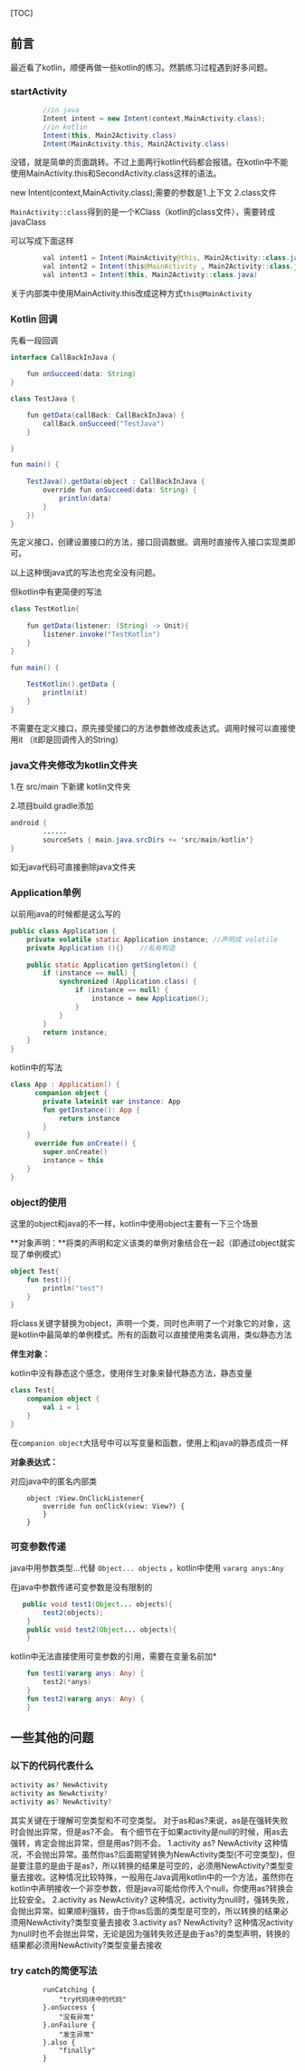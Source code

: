 [TOC]



## 前言

最近看了kotlin，顺便再做一些kotlin的练习。然鹅练习过程遇到好多问题。

### startActivity

```java
        //in java
        Intent intent = new Intent(context,MainActivity.class);
        //in kotlin
        Intent(this, Main2Activity.class)
        Intent(MainActivity.this, Main2Activity.class)
```

没错，就是简单的页面跳转。不过上面两行kotlin代码都会报错。在kotlin中不能使用MainActivity.this和SecondActivity.class这样的语法。

new Intent(context,MainActivity.class);需要的参数是1.上下文 2.class文件

`MainActivity::class`得到的是一个KClass（kotlin的class文件），需要转成javaClass

可以写成下面这样

```java
        val intent1 = Intent(MainActivity@this, Main2Activity::class.java)
        val intent2 = Intent(this@MainActivity , Main2Activity::class.java)
        val intent3 = Intent(this, Main2Activity::class.java)
```



关于内部类中使用MainActivity.this改成这种方式`this@MainActivity`



### Kotlin 回调

   先看一段回调

```java
interface CallBackInJava {

    fun onSucceed(data: String)
}

class TestJava {

    fun getData(callBack: CallBackInJava) {
        callBack.onSucceed("TestJava")
    }

}

fun main() {
  
    TestJava().getData(object : CallBackInJava {
        override fun onSucceed(data: String) {
            println(data)
        }
    })   
}
```

先定义接口，创建设置接口的方法，接口回调数据。调用时直接传入接口实现类即可。

以上这种很java式的写法也完全没有问题。

但kotlin中有更简便的写法

```java
class TestKotlin{
    
    fun getData(listener: (String) -> Unit){
        listener.invoke("TestKotlin")
    }
}

fun main() {
  
    TestKotlin().getData {
        println(it)
    }
}
```

不需要在定义接口，原先接受接口的方法参数修改成表达式。调用时候可以直接使用it （it即是回调传入的String）



### java文件夹修改为kotlin文件夹

1.在 src/main 下新建 kotlin文件夹

2.项目build.gradle添加

```java
android {
		......
		sourceSets { main.java.srcDirs += 'src/main/kotlin'}
}

```

如无java代码可直接删除java文件夹



### Application单例

以前用java的时候都是这么写的

~~~java
public class Application {
    private volatile static Application instance; //声明成 volatile
    private Application (){}	//私有构造
    
    public static Application getSingleton() {
        if (instance == null) {                         
            synchronized (Application.class) {
                if (instance == null) {       
                    instance = new Application();
                }
            }
        }
        return instance;
    }
}
~~~

kotlin中的写法

~~~kotlin
class App : Application() {
      companion object {
        private lateinit var instance: App
        fun getInstance(): App {
            return instance
        }
    }
      override fun onCreate() {
        super.onCreate()
        instance = this
    }
}
~~~





### object的使用

这里的object和java的不一样，kotlin中使用object主要有一下三个场景

**对象声明：**将类的声明和定义该类的单例对象结合在一起（即通过object就实现了单例模式）

~~~kotlin
object Test{
    fun test(){
        println("test")
    }
}
~~~

将class关键字替换为object，声明一个类，同时也声明了一个对象它的对象，这是kotlin中最简单的单例模式。所有的函数可以直接使用类名调用，类似静态方法

**伴生对象：**

kotlin中没有静态这个感念，使用伴生对象来替代静态方法，静态变量

~~~kotlin
class Test{
    companion object {
        val i = 1
    }
}
~~~

在`companion object`大括号中可以写变量和函数，使用上和java的静态成员一样

**对象表达式：**

对应java中的匿名内部类

~~~kot
    object :View.OnClickListener{
        override fun onClick(view: View?) {
        }
    }
~~~

### 可变参数传递

java中用参数类型...代替 `Object... objects` ，kotlin中使用 `vararg anys:Any`

在java中参数传递可变参数是没有限制的

~~~java
   public void test1(Object... objects){
        test2(objects);
    }
    public void test2(Object... objects){
    }
~~~

kotlin中无法直接使用可变参数的引用，需要在变量名前加*

~~~kotlin
    fun test1(vararg anys: Any) {
        test2(*anys)
    }   
    fun test2(vararg anys: Any) {
    }
~~~







## 一些其他的问题

### 以下的代码代表什么

```kotlin
activity as? NewActivity
activity as NewActivity?
activity as? NewActivity?
```

其实关键在于理解可空类型和不可空类型。
对于as和as?来说，as是在强转失败时会抛出异常，但是as?不会。
有个细节在于如果activity是null的时候，用as去强转，肯定会抛出异常，但是用as?则不会。
1.activity as? NewActivity 这种情况，不会抛出异常。虽然你as?后面期望转换为NewActivity类型(不可空类型)，但是要注意的是由于是as?，所以转换的结果是可空的，必须用NewActivity?类型变量去接收。这种情况比较特殊，一般用在Java调用kotlin中的一个方法，虽然你在kotlin中声明接收一个非空参数，但是java可能给你传入个null，你使用as?转换会比较安全。
2.activity as NewActivity? 这种情况，activity为null时，强转失败，会抛出异常。如果顺利强转，由于你as后面的类型是可空的，所以转换的结果必须用NewActivity?类型变量去接收
3.activity as? NewActivity? 这种情况activity为null时也不会抛出异常，无论是因为强转失败还是由于as?的类型声明，转换的结果都必须用NewActivity?类型变量去接收



### try catch的简便写法

~~~kot
        runCatching {
            "try代码块中的代码"
        }.onSuccess {
            "没有异常"
        }.onFailure {
            "发生异常"
        }.also {
            "finally"
        }
~~~



